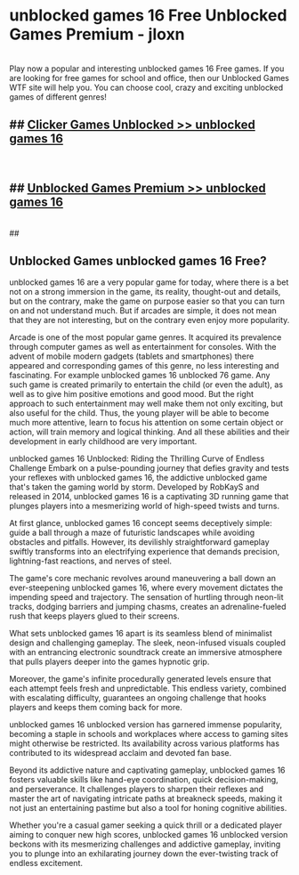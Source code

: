 # unblocked games 16 Free Unblocked Games Premium - jloxn <br>
<br>
Play now a popular and interesting unblocked games 16 Free games. If you are looking for free games for school and office, then our Unblocked Games WTF site will help you. You can choose cool, crazy and exciting unblocked games of different genres!


## ##  [Clicker Games Unblocked >> unblocked games 16](http://freeplayer.one?title=unblocked_games_16&ref=M1)
  <br>

##  ## [Unblocked Games Premium >> unblocked games 16](http://freeplayer.one?title=unblocked_games_16&ref=M1)
  <br>
  ##



## Unblocked Games unblocked games 16 Free?

unblocked games 16 are a very popular game for today, where there is a bet not on a strong immersion in the game, its reality, thought-out and details, but on the contrary, make the game on purpose easier so that you can turn on and not understand much. But if arcades are simple, it does not mean that they are not interesting, but on the contrary even enjoy more popularity.

Arcade is one of the most popular game genres. It acquired its prevalence through computer games as well as entertainment for consoles. With the advent of mobile modern gadgets (tablets and smartphones) there appeared and corresponding games of this genre, no less interesting and fascinating. For example unblocked games 16 unblocked 76 game. Any such game is created primarily to entertain the child (or even the adult), as well as to give him positive emotions and good mood. But the right approach to such entertainment may well make them not only exciting, but also useful for the child. Thus, the young player will be able to become much more attentive, learn to focus his attention on some certain object or action, will train memory and logical thinking. And all these abilities and their development in early childhood are very important.

unblocked games 16 Unblocked: Riding the Thrilling Curve of Endless Challenge
Embark on a pulse-pounding journey that defies gravity and tests your reflexes with unblocked games 16, the addictive unblocked game that's taken the gaming world by storm. Developed by RobKayS and released in 2014, unblocked games 16 is a captivating 3D running game that plunges players into a mesmerizing world of high-speed twists and turns.

At first glance, unblocked games 16 concept seems deceptively simple: guide a ball through a maze of futuristic landscapes while avoiding obstacles and pitfalls. However, its devilishly straightforward gameplay swiftly transforms into an electrifying experience that demands precision, lightning-fast reactions, and nerves of steel.

The game's core mechanic revolves around maneuvering a ball down an ever-steepening unblocked games 16, where every movement dictates the impending speed and trajectory. The sensation of hurtling through neon-lit tracks, dodging barriers and jumping chasms, creates an adrenaline-fueled rush that keeps players glued to their screens.

What sets unblocked games 16 apart is its seamless blend of minimalist design and challenging gameplay. The sleek, neon-infused visuals coupled with an entrancing electronic soundtrack create an immersive atmosphere that pulls players deeper into the games hypnotic grip.

Moreover, the game's infinite procedurally generated levels ensure that each attempt feels fresh and unpredictable. This endless variety, combined with escalating difficulty, guarantees an ongoing challenge that hooks players and keeps them coming back for more.

unblocked games 16 unblocked version has garnered immense popularity, becoming a staple in schools and workplaces where access to gaming sites might otherwise be restricted. Its availability across various platforms has contributed to its widespread acclaim and devoted fan base.

Beyond its addictive nature and captivating gameplay, unblocked games 16 fosters valuable skills like hand-eye coordination, quick decision-making, and perseverance. It challenges players to sharpen their reflexes and master the art of navigating intricate paths at breakneck speeds, making it not just an entertaining pastime but also a tool for honing cognitive abilities.

Whether you're a casual gamer seeking a quick thrill or a dedicated player aiming to conquer new high scores, unblocked games 16 unblocked version beckons with its mesmerizing challenges and addictive gameplay, inviting you to plunge into an exhilarating journey down the ever-twisting track of endless excitement.